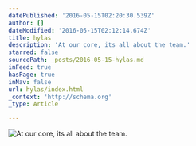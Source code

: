 ```yaml
---
datePublished: '2016-05-15T02:20:30.539Z'
author: []
dateModified: '2016-05-15T02:12:14.674Z'
title: hylas
description: 'At our core, its all about the team.'
starred: false
sourcePath: _posts/2016-05-15-hylas.md
inFeed: true
hasPage: true
inNav: false
url: hylas/index.html
_context: 'http://schema.org'
_type: Article

---
```

![At our core, its all about the team.](https://the-grid-user-content.s3-us-west-2.amazonaws.com/a9a5a907-f8b6-4e96-82d2-c91367369639.jpg)